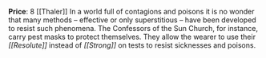 **Price**: 8 [[Thaler]]
In a world full of contagions and poisons it is no wonder that many methods – effective or only superstitious – have been developed to resist such phenomena. The Confessors of the Sun Church, for instance, carry pest masks to protect themselves. They allow the wearer to use their *[[Resolute]]* instead of *[[Strong]]* on tests to resist sicknesses and poisons.